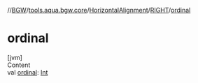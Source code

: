 //[BGW](../../../../index.md)/[tools.aqua.bgw.core](../../index.md)/[HorizontalAlignment](../index.md)/[RIGHT](index.md)/[ordinal](ordinal.md)



# ordinal  
[jvm]  
Content  
val [ordinal](ordinal.md): [Int](https://kotlinlang.org/api/latest/jvm/stdlib/kotlin/-int/index.html)  



